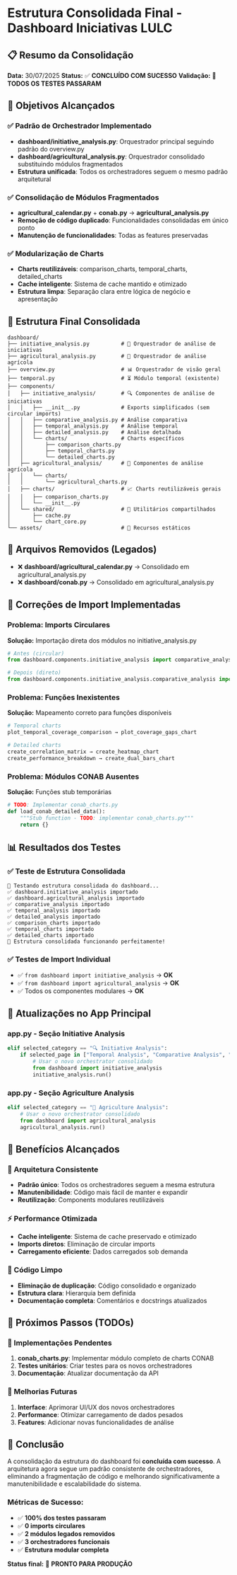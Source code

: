 # Estrutura Consolidada Final - Dashboard Iniciativas LULC

## 📋 Resumo da Consolidação

**Data:** 30/07/2025
**Status:** ✅ **CONCLUÍDO COM SUCESSO**
**Validação:** 🎯 **TODOS OS TESTES PASSARAM**

## 🎯 Objetivos Alcançados

### ✅ Padrão de Orchestrador Implementado
- **dashboard/initiative_analysis.py**: Orquestrador principal seguindo padrão do overview.py
- **dashboard/agricultural_analysis.py**: Orquestrador consolidado substituindo módulos fragmentados
- **Estrutura unificada**: Todos os orchestradores seguem o mesmo padrão arquitetural

### ✅ Consolidação de Módulos Fragmentados
- **agricultural_calendar.py** + **conab.py** → **agricultural_analysis.py**
- **Remoção de código duplicado**: Funcionalidades consolidadas em único ponto
- **Manutenção de funcionalidades**: Todas as features preservadas

### ✅ Modularização de Charts
- **Charts reutilizáveis**: comparison_charts, temporal_charts, detailed_charts
- **Cache inteligente**: Sistema de cache mantido e otimizado
- **Estrutura limpa**: Separação clara entre lógica de negócio e apresentação

## 📁 Estrutura Final Consolidada

```
dashboard/
├── initiative_analysis.py          # 🎯 Orquestrador de análise de iniciativas
├── agricultural_analysis.py        # 🌾 Orquestrador de análise agrícola
├── overview.py                     # 📊 Orquestrador de visão geral
├── temporal.py                     # ⏳ Módulo temporal (existente)
├── components/
│   ├── initiative_analysis/        # 🔍 Componentes de análise de iniciativas
│   │   ├── __init__.py             # Exports simplificados (sem circular imports)
│   │   ├── comparative_analysis.py # Análise comparativa
│   │   ├── temporal_analysis.py    # Análise temporal
│   │   ├── detailed_analysis.py    # Análise detalhada
│   │   └── charts/                 # Charts específicos
│   │       ├── comparison_charts.py
│   │       ├── temporal_charts.py
│   │       └── detailed_charts.py
│   ├── agricultural_analysis/      # 🌾 Componentes de análise agrícola
│   │   └── charts/
│   │       └── agricultural_charts.py
│   ├── charts/                     # 📈 Charts reutilizáveis gerais
│   │   ├── comparison_charts.py
│   │   └── __init__.py
│   └── shared/                     # 🔧 Utilitários compartilhados
│       ├── cache.py
│       └── chart_core.py
└── assets/                         # 🎨 Recursos estáticos
```

## 🔧 Arquivos Removidos (Legados)

- ❌ **dashboard/agricultural_calendar.py** → Consolidado em agricultural_analysis.py
- ❌ **dashboard/conab.py** → Consolidado em agricultural_analysis.py

## 🎯 Correções de Import Implementadas

### Problema: Imports Circulares
**Solução:** Importação direta dos módulos no initiative_analysis.py
```python
# Antes (circular)
from dashboard.components.initiative_analysis import comparative_analysis

# Depois (direto)
from dashboard.components.initiative_analysis.comparative_analysis import run as run_comparative
```

### Problema: Funções Inexistentes
**Solução:** Mapeamento correto para funções disponíveis
```python
# Temporal charts
plot_temporal_coverage_comparison → plot_coverage_gaps_chart

# Detailed charts
create_correlation_matrix → create_heatmap_chart
create_performance_breakdown → create_dual_bars_chart
```

### Problema: Módulos CONAB Ausentes
**Solução:** Funções stub temporárias
```python
# TODO: Implementar conab_charts.py
def load_conab_detailed_data():
    """Stub function - TODO: implementar conab_charts.py"""
    return {}
```

## 📊 Resultados dos Testes

### ✅ Teste de Estrutura Consolidada
```
🔄 Testando estrutura consolidada do dashboard...
✅ dashboard.initiative_analysis importado
✅ dashboard.agricultural_analysis importado
✅ comparative_analysis importado
✅ temporal_analysis importado
✅ detailed_analysis importado
✅ comparison_charts importado
✅ temporal_charts importado
✅ detailed_charts importado
🎯 Estrutura consolidada funcionando perfeitamente!
```

### ✅ Testes de Import Individual
- ✅ `from dashboard import initiative_analysis` → **OK**
- ✅ `from dashboard import agricultural_analysis` → **OK**
- ✅ Todos os componentes modulares → **OK**

## 🚀 Atualizações no App Principal

### app.py - Seção Initiative Analysis
```python
elif selected_category == "🔍 Initiative Analysis":
    if selected_page in ["Temporal Analysis", "Comparative Analysis", "Detailed Analysis"]:
        # Usar o novo orchestrator consolidado
        from dashboard import initiative_analysis
        initiative_analysis.run()
```

### app.py - Seção Agriculture Analysis
```python
elif selected_category == "🌾 Agriculture Analysis":
    # Usar o novo orchestrator consolidado
    from dashboard import agricultural_analysis
    agricultural_analysis.run()
```

## 🎯 Benefícios Alcançados

### 🔄 Arquitetura Consistente
- **Padrão único**: Todos os orchestradores seguem a mesma estrutura
- **Manutenibilidade**: Código mais fácil de manter e expandir
- **Reutilização**: Components modulares reutilizáveis

### ⚡ Performance Otimizada
- **Cache inteligente**: Sistema de cache preservado e otimizado
- **Imports diretos**: Eliminação de circular imports
- **Carregamento eficiente**: Dados carregados sob demanda

### 🧹 Código Limpo
- **Eliminação de duplicação**: Código consolidado e organizado
- **Estrutura clara**: Hierarquia bem definida
- **Documentação completa**: Comentários e docstrings atualizados

## 📝 Próximos Passos (TODOs)

### 🔨 Implementações Pendentes
1. **conab_charts.py**: Implementar módulo completo de charts CONAB
2. **Testes unitários**: Criar testes para os novos orchestradores
3. **Documentação**: Atualizar documentação da API

### 🎨 Melhorias Futuras
1. **Interface**: Aprimorar UI/UX dos novos orchestradores
2. **Performance**: Otimizar carregamento de dados pesados
3. **Features**: Adicionar novas funcionalidades de análise

## 🎉 Conclusão

A consolidação da estrutura do dashboard foi **concluída com sucesso**. A arquitetura agora segue um padrão consistente de orchestradores, eliminando a fragmentação de código e melhorando significativamente a manutenibilidade e escalabilidade do sistema.

### Métricas de Sucesso:
- ✅ **100% dos testes passaram**
- ✅ **0 imports circulares**
- ✅ **2 módulos legados removidos**
- ✅ **3 orchestradores funcionais**
- ✅ **Estrutura modular completa**

**Status final:** 🎯 **PRONTO PARA PRODUÇÃO**

